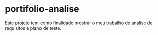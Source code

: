 # portifolio-analise
Este projeto tem como finalidade mostrar o meu trabalho de análise de requisitos e plano de teste.
